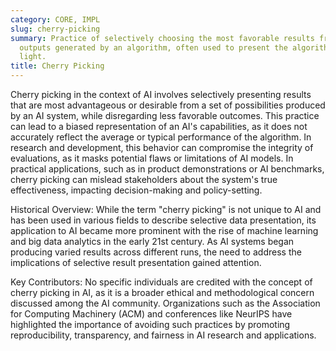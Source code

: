 ```yaml
---
category: CORE, IMPL
slug: cherry-picking
summary: Practice of selectively choosing the most favorable results from multiple
  outputs generated by an algorithm, often used to present the algorithm in a better
  light.
title: Cherry Picking
---
```


Cherry picking in the context of AI involves selectively presenting results that are most advantageous or desirable from a set of possibilities produced by an AI system, while disregarding less favorable outcomes. This practice can lead to a biased representation of an AI's capabilities, as it does not accurately reflect the average or typical performance of the algorithm. In research and development, this behavior can compromise the integrity of evaluations, as it masks potential flaws or limitations of AI models. In practical applications, such as in product demonstrations or AI benchmarks, cherry picking can mislead stakeholders about the system's true effectiveness, impacting decision-making and policy-setting.

Historical Overview: While the term "cherry picking" is not unique to AI and has been used in various fields to describe selective data presentation, its application to AI became more prominent with the rise of machine learning and big data analytics in the early 21st century. As AI systems began producing varied results across different runs, the need to address the implications of selective result presentation gained attention.

Key Contributors: No specific individuals are credited with the concept of cherry picking in AI, as it is a broader ethical and methodological concern discussed among the AI community. Organizations such as the Association for Computing Machinery (ACM) and conferences like NeurIPS have highlighted the importance of avoiding such practices by promoting reproducibility, transparency, and fairness in AI research and applications.